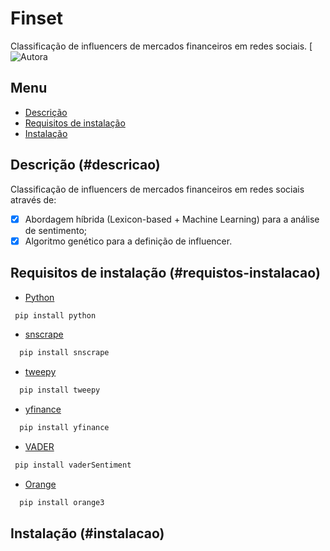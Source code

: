 # Finset
Classificação de influencers de mercados financeiros em redes sociais.
[![Autora]((https://github.com/iinesalmeida))
## Menu
* [Descrição](#descricao)
* [Requisitos de instalação](#requistos-instalacao)
* [Instalação](#instalacao)

## Descrição (#descricao)
Classificação de  influencers de mercados financeiros em redes sociais através de:
- [x] Abordagem híbrida (Lexicon-based + Machine Learning) para a análise de sentimento;
- [x] Algoritmo genético para a definição de influencer.

## Requisitos de instalação (#requistos-instalacao)

* [Python](https://www.python.org/)
```sh
 pip install python
  ```
* [snscrape](https://github.com/JustAnothesrArchivist/snscrape)
```sh
  pip install snscrape
  ```
* [tweepy](https://www.tweepy.org/)
```sh
  pip install tweepy
  ```
* [yfinance](https://pypi.org/project/yfinance/)
```sh
  pip install yfinance
  ```
* [VADER](https://github.com/cjhutto/vaderSentiment)
 ```sh
  pip install vaderSentiment
  ```
* [Orange](https://orangedatamining.com/)
```sh
  pip install orange3
```

## Instalação (#instalacao)
